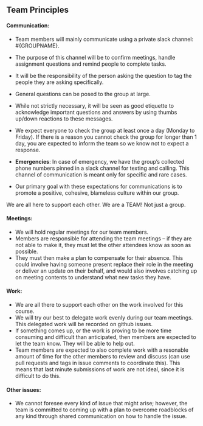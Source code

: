 Team Principles
---

#### **Communication**:

- Team members will mainly communicate using a private slack channel: #{GROUPNAME}.
- The purpose of this channel will be to confirm meetings, handle assignment questions and remind people to complete tasks.
- It will be the responsibility of the person asking the question to tag the people they are asking specifically.
- General questions can be posed to the group at large.
- While not strictly necessary, it will be seen as good etiquette to acknowledge important questions and answers by using thumbs up/down reactions to these messages.
- We expect everyone to check the group at least once a day (Monday to Friday). If there is a reason you cannot check the group for longer than 1 day, you are expected to inform the team so we know not to expect a response.
- **Emergencies**: In case of emergency, we have the group’s collected phone numbers pinned in a slack channel for texting and calling. This channel of communication is meant only for specific and rare cases.

- Our primary goal with these expectations for communications is to promote a positive, cohesive, blameless culture within our group.

We are all here to support each other. We are a TEAM! Not just a group. 
 

#### **Meetings**:

- We will hold regular meetings for our team members.
- Members are responsible for attending the team meetings – if they are not able to make it, they must let the other attendees know as soon as possible.
- They must then make a plan to compensate for their absence. This could involve having someone present replace their role in the meeting or deliver an update on their behalf, and would also involves catching up on meeting contents to understand what new tasks they have.

#### **Work**:

- We are all there to support each other on the work involved for this course.
- We will try our best to delegate work evenly during our team meetings. This delegated work will be recorded on github issues.
- If something comes up, or the work is proving to be more time consuming and difficult than anticipated, then members are expected to let the team know. They will be able to help out.
- Team members are expected to also complete work with a resonable amount of time for the other members to review and discuss (can use pull requests and tags in issue comments to coordinate this). This means that last minute submissions of work are not ideal, since it is difficult to do this. 
 
#### **Other issues**:

- We cannot foresee every kind of issue that might arise; however, the team is committed to coming up with a plan to overcome roadblocks of any kind through shared communication on how to handle the issue.  
